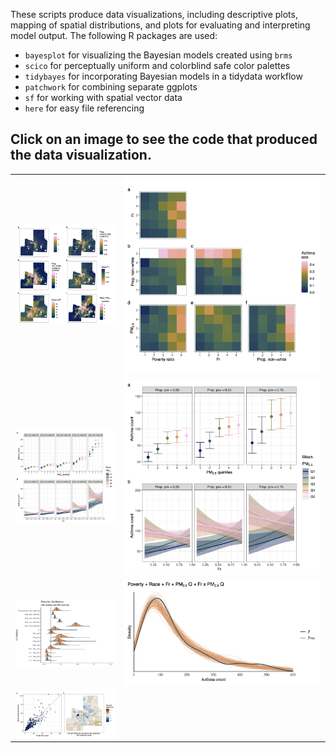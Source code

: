 These scripts produce data visualizations, including descriptive plots, mapping of spatial distributions, and plots for evaluating and interpreting model output. The following R packages are used:

- `bayesplot` for visualizing the Bayesian models created using `brms`
- `scico` for perceptually uniform and colorblind safe color palettes
- `tidybayes` for incorporating Bayesian models in a tidydata workflow
- `patchwork` for combining separate ggplots
- `sf` for working with spatial vector data
- `here` for easy file referencing

## Click on an image to see the code that produced the data visualization.

|                                                  |                                                  |
|:---:                                             |:---:                                             |
| <a href="Fig-2.R"><img src="Figure-2.png"></a>   | <a href="Fig-3.R"><img src="Figure-3.png"></a>   |
| <a href="Fig-5-6.R"><img src="Figure-6.png"></a> | <a href="Fig-5-6.R"><img src="Figure-5.png"></a> |
| <a href="Fig-4.R"><img src="Figure-4.png"></a>   | <a href="Fig-7.R"><img src="Figure-7.png"></a>   |
| <a href="Fig-8.R"><img src="Figure-8.png"></a>   | &nbsp;&nbsp;&nbsp;&nbsp;&nbsp;&nbsp;&nbsp;&nbsp;&nbsp;&nbsp;&nbsp;&nbsp;&nbsp;&nbsp;&nbsp;&nbsp;&nbsp;&nbsp;&nbsp;&nbsp;&nbsp;&nbsp;&nbsp;&nbsp;&nbsp;&nbsp;&nbsp;&nbsp;&nbsp;&nbsp;&nbsp;&nbsp;&nbsp;&nbsp;&nbsp;&nbsp;&nbsp;&nbsp;&nbsp;&nbsp;&nbsp;&nbsp;&nbsp;&nbsp;&nbsp;&nbsp;&nbsp;&nbsp;&nbsp;|


